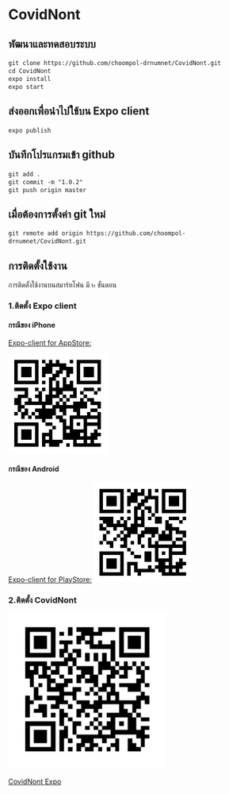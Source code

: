 #  CovidNont

## พัฒนาและทดสอบระบบ

```
git clone https://github.com/choompol-drnumnet/CovidNont.git
cd CovidNont
expo install
expo start
```

## ส่งออกเพื่อนำไปใช้บน  Expo client
```
expo publish
```

## บันทึกโปรแกรมเข้า github
```
git add .
git commit -m "1.0.2"
git push origin master
```

## เมื่อต้องการตั้งค่า git ใหม่
```
git remote add origin https://github.com/choompol-drnumnet/CovidNont.git
```
## การติดตั้งใช้งาน
การติดตั้งใช้งานบนสมาร์ทโฟน มี ๒ ขั้นตอน

### 1.ติดตั้ง Expo client

#### กรณีของ iPhone
[Expo-client for AppStore:](http://apple.co/2c6HMtp)

![](./doc/Expo-client-AppStore.png)

#### กรณีของ Android
[Expo-client for PlayStore:](http://bit.ly/2bZq5ew)
![](./doc/Expo-client-PlayStore.png)

### 2.ติดตั้ง CovidNont
![CovidNont](./doc/CovidNont.png)

[CovidNont Expo](https://expo.io/@choompol/CovidNont)


